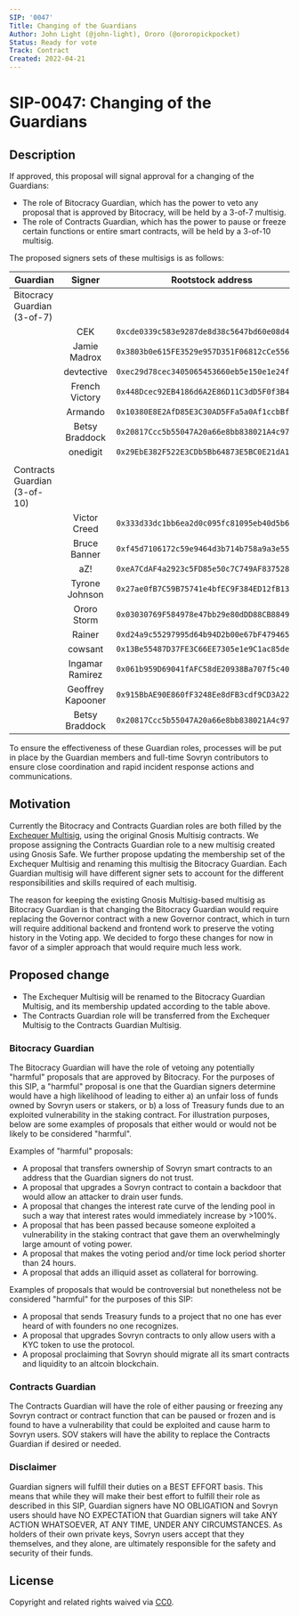 ```yaml
---
SIP: '0047'
Title: Changing of the Guardians
Author: John Light (@john-light), Ororo (@ororopickpocket)
Status: Ready for vote
Track: Contract
Created: 2022-04-21
---
```


# SIP-0047: Changing of the Guardians

## Description  

If approved, this proposal will signal approval for a changing of the Guardians:
- The role of Bitocracy Guardian, which has the power to veto any proposal that is approved by Bitocracy, will be held by a 3-of-7 multisig.
- The role of Contracts Guardian, which has the power to pause or freeze certain functions or entire smart contracts, will be held by a 3-of-10 multisig.

The proposed signers sets of these multisigs is as follows:

|	Guardian          	         | Signer   	       | Rootstock address                                 |
| ---------------------------- |:-----------------:|:-------------------------------------------------:|
| Bitocracy Guardian (3-of-7)  |                   |                                                   |
|                              | CEK               | `0xcde0339c583e9287de8d38c5647bd60e08d4be21`      |
|                              | Jamie Madrox      | `0x3803b0e615FE3529e957D351F06812cCe5566727`      |
|                              | devtective        | `0xec29d78cec3405065453660eb5e150e1e24fbb84`      |
|                              | French Victory    | `0x448Dcec92EB4186d6A2E86D11C3dD5F0f3B4C50f`      |
|                              | Armando           | `0x10380E8E2AfD85E3C30AD5FFa5a0Af1ccbBf6952`      |
|                              | Betsy Braddock    | `0x20817Ccc5b55047A20a66e8bb838021A4c970191`      |
|                              | onedigit          | `0x29EbE382F522E3CDb5Bb64873E5BC0E21dA1f9d2`      |
|                              |                   |	                                                 |
| Contracts Guardian (3-of-10) |                   |	                                                 |
|                              | Victor Creed      | `0x333d33dc1bb6ea2d0c095fc81095eb40d5b62ef1`      |
|                              | Bruce Banner      | `0xf45d7106172c59e9464d3b714b758a9a3e559bd2`      |
|                              | aZ!               | `0xeA7CdAF4a2923c5FD85e50c7C749AF837528d8B3`      |
|                              | Tyrone Johnson    | `0x27ae0fB7C59B75741e4bfEC9F384ED12fB1346B7`      |
|                              | Ororo Storm       | `0x03030769F584978e47bb29e80dDD88CB88493d6b`      |
|                              | Rainer            | `0xd24a9c55297995d64b94D2b00e67bF47946569f1`      |
|                              | cowsant           | `0x13Be55487D37FE3C66EE7305e1e9C1ac85de75Ae`      |
|                              | Ingamar Ramirez   | `0x061b959D69041fAFC58dE20938Ba707f5c408B47`      |
|                              | Geoffrey Kapooner | `0x915BbAE90E860fF3248Ee8dFB3cdf9CD3A225D16`      |
|                              | Betsy Braddock    | `0x20817Ccc5b55047A20a66e8bb838021A4c970191`      |

To ensure the effectiveness of these Guardian roles, processes will be put in place by the Guardian members and full-time Sovryn contributors to ensure close coordination and rapid incident response actions and communications.

## Motivation

Currently the Bitocracy and Contracts Guardian roles are both filled by the [Exchequer Multisig](https://github.com/DistributedCollective/SIPS/blob/main/SIP-0007.md), using the original Gnosis Multisig contracts. We propose assigning the Contracts Guardian role to a new multisig created using Gnosis Safe. We further propose updating the membership set of the Exchequer Multisig and renaming this multisig the Bitocracy Guardian. Each Guardian multisig will have different signer sets to account for the different responsibilities and skills required of each multisig.

The reason for keeping the existing Gnosis Multisig-based multisig as Bitocracy Guardian is that changing the Bitocracy Guardian would require replacing the Governor contract with a new Governor contract, which in turn will require additional backend and frontend work to preserve the voting history in the Voting app. We decided to forgo these changes for now in favor of a simpler approach that would require much less work.

## Proposed change

- The Exchequer Multisig will be renamed to the Bitocracy Guardian Multisig, and its membership updated according to the table above.  
- The Contracts Guardian role will be transferred from the Exchequer Multisig to the Contracts Guardian Multisig.

### Bitocracy Guardian
The Bitocracy Guardian will have the role of vetoing any potentially "harmful" proposals that are approved by Bitocracy. For the purposes of this SIP, a "harmful" proposal is one that the Guardian signers determine would have a high likelihood of leading to either a) an unfair loss of funds owned by Sovryn users or stakers, or b) a loss of Treasury funds due to an exploited vulnerability in the staking contract. For illustration purposes, below are some examples of proposals that either would or would not be likely to be considered "harmful".

Examples of "harmful" proposals:
- A proposal that transfers ownership of Sovryn smart contracts to an address that the Guardian signers do not trust.
- A proposal that upgrades a Sovryn contract to contain a backdoor that would allow an attacker to drain user funds.
- A proposal that changes the interest rate curve of the lending pool in such a way that interest rates would immediately increase by >100%.
- A proposal that has been passed because someone exploited a vulnerability in the staking contract that gave them an overwhelmingly large amount of voting power.
- A proposal that makes the voting period and/or time lock period shorter than 24 hours.
- A proposal that adds an illiquid asset as collateral for borrowing.

Examples of proposals that would be controversial but nonetheless not be considered "harmful" for the purposes of this SIP:
- A proposal that sends Treasury funds to a project that no one has ever heard of with founders no one recognizes.
- A proposal that upgrades Sovryn contracts to only allow users with a KYC token to use the protocol.
- A proposal proclaiming that Sovryn should migrate all its smart contracts and liquidity to an altcoin blockchain. 

### Contracts Guardian
The Contracts Guardian will have the role of either pausing or freezing any Sovryn contract or contract function that can be paused or frozen and is found to have a vulnerability that could be exploited and cause harm to Sovryn users. SOV stakers will have the ability to replace the Contracts Guardian if desired or needed.

### Disclaimer

Guardian signers will fulfill their duties on a BEST EFFORT basis. This means that while they will make their best effort to fulfill their role as described in this SIP, Guardian signers have NO OBLIGATION and Sovryn users should have NO EXPECTATION that Guardian signers will take ANY ACTION WHATSOEVER, AT ANY TIME, UNDER ANY CIRCUMSTANCES. As holders of their own private keys, Sovryn users accept that they themselves, and they alone, are ultimately responsible for the safety and security of their funds.

## License
Copyright and related rights waived via [CC0](https://creativecommons.org/publicdomain/zero/1.0/).
